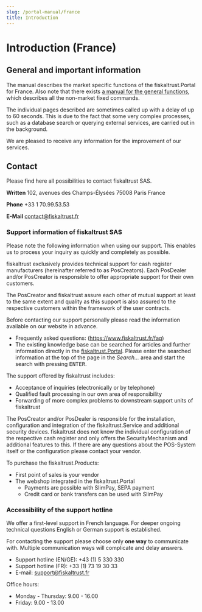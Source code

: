 ```yaml
---
slug: /portal-manual/france
title: Introduction
---
```


# Introduction (France)

## General and important information<a name="general-and-important-information"></a>

The manual describes the market specific functions of the fiskaltrust.Portal for France. Also note that there exists [a manual for the general functions](../introduction.md), which describes all the non-market fixed commands.

The individual pages described are sometimes called up with a delay of up to 60 seconds. This is due to the fact that some very complex processes, such as a database search or querying external services, are carried out in the background.

We are pleased to receive any information for the improvement of our services.

## Contact<a name="contact"></a>

Please find here all possibilities to contact fiskaltrust SAS.

**Written**
102, avenues des Champs-Élysées
75008 Paris
France

**Phone**
+33 1 70.99.53.53

**E-Mail**
contact@fiskaltrust.fr

### Support information of fiskaltrust SAS<a name="support-information"></a>

Please note the following information when using our support. This enables us to process your inquiry as quickly and completely as possible.

fiskaltrust exclusively provides technical support for cash register manufacturers (hereinafter referred to as PosCreators). Each PosDealer and/or PosCreator is responsible to offer appropriate support for their own customers.

The PosCreator and fiskaltrust assure each other of mutual support at least to the same extent and quality as this support is also assured to the respective customers within the framework of the user contracts.

Before contacting our support personally please read the information available on our website in advance.

* Frequently asked questions: (https://www.fiskaltrust.fr/faq)
* The existing knowledge base can be searched for articles and further information directly in the [fiskaltrust.Portal](https://portal.fiskaltrust.fr). Please enter the searched information at the top of the page in the _Search..._ area and start the search with pressing <kbd>ENTER</kbd>.

The support offered by fiskaltrust includes:

* Acceptance of inquiries (electronically or by telephone)
* Qualified fault processing in our own area of responsibility
* Forwarding of more complex problems to downstream support units of fiskaltrust

The PosCreator and/or PosDealer is responsible for the installation, configuration and integration of the fiskaltrust.Service and additional security devices. fiskaltrust does not know the individual configuration of the respective cash register and only offers the SecurityMechanism and additional features to this. If there are any questions about the POS-System itself or the configuration please contact your vendor.

To purchase the fiskaltrust.Products:

* First point of sales is your vendor
* The webshop integrated in the fiskaltrust.Portal
  * Payments are possible with SlimPay, SEPA payment
  * Credit card or bank transfers can be used with SlimPay

### Accessibility of the support hotline<a name="support-accessibility"></a>

We offer a first-level support in French language. For deeper ongoing technical questions English or German support is established.

For contacting the support please choose only __one way__ to communicate with. Multiple communication ways will complicate and delay answers.

* Support hotline (EN/GE): +43 (1) 5 330 330
* Support hotline (FR): +33 (1) 73 19 30 33
* E-mail: support@fiskaltrust.fr

Office hours:
* Monday - Thursday: 9.00 - 16.00
* Friday: 9.00 - 13.00
